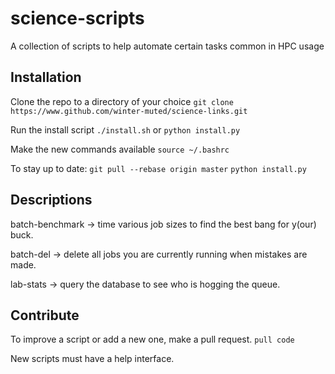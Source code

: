 # science-scripts 
A collection of scripts to help automate certain tasks common in HPC usage

## Installation
Clone the repo to a directory of your choice
`git clone https://www.github.com/winter-muted/science-links.git`

Run the install script
`./install.sh` or `python install.py`

Make the new commands available
`source ~/.bashrc`

To stay up to date:
`git pull --rebase origin master`
`python install.py`


## Descriptions

batch-benchmark -> time various job sizes to find the best bang for y(our) buck.

batch-del -> delete all jobs you are currently running when mistakes are made.

lab-stats -> query the database to see who is hogging the queue.

## Contribute
To improve a script or add a new one, make a pull request.
`pull code`

New scripts must have a help interface.
